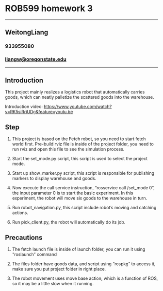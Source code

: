 # ROB599 homework 3
---
## WeitongLiang
### 933955080
### liangw@oregonstate.edu
---

## Introduction

This project mainly realizes a logistics robot that automatically carries goods, which can neatly palletize the scattered goods into the warehouse.

Introduction video: https://www.youtube.com/watch?v=RK5siRriUDg&feature=youtu.be 

## Step

1. This project is based on the Fetch robot, so you need to start fetch world first.
Pre-build rviz file is inside of the project folder, you need to run rviz and open this file to see the simulation process.

2. Start the set_mode.py script, this script is used to select the project mode.

3. Start up show_marker.py script, this script is responsible for publishing markers to display warehouse and goods.

4. Now execute the call service instruction, “rosservice call /set_mode 0”, the input parameter 0 is to start the basic experiment. In this experiment, the robot will move six goods to the warehouse in turn.

5. Run robot_navigation.py, this script include robot’s moving and catching actions.

6. Run pick_client.py, the robot will automatically do its job.

## Precautions

1. The fetch launch file is inside of launch folder, you can run it using “roslaunch” command

2. The files folder have goods data, and script using “rospkg” to access it, make sure you put project folder in right place.

3. The robot movement uses move base action, which is a function of ROS, so it may be a little slow when it running.
